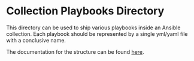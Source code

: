 # Collection Playbooks Directory

This directory can be used to ship various playbooks inside an Ansible
collection. Each playbook should be represented by a single yml/yaml file with
a conclusive name.

The documentation for the structure can be found
[here](https://docs.ansible.com/ansible/latest/dev_guide/developing_collections_structure.html#playbooks-directory).
